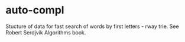 # auto-compl
Stucture of data for fast search of words by first letters - rway trie. See Robert Serdjvik Algorithms book.

